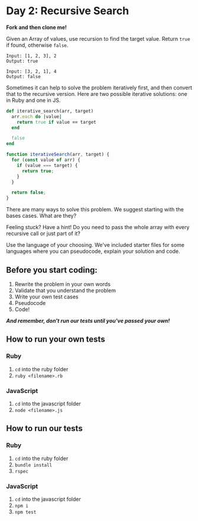 # Day 2: Recursive Search

**Fork and then clone me!**

Given an Array of values, use recursion to find the target value. Return `true` if found, otherwise `false`.

```
Input: [1, 2, 3], 2
Output: true

Input: [3, 2, 1], 4
Output: false
```

Sometimes it can help to solve the problem iteratively first, and then convert that to the recursive version. Here are two possible iterative solutions: one in Ruby and one in JS.

```ruby
def iterative_search(arr, target)
  arr.each do |value|
    return true if value == target
  end

  false
end
```

```js
function iterativeSearch(arr, target) {
  for (const value of arr) {
    if (value === target) {
      return true;
    }
  }

  return false;
}
```

There are many ways to solve this problem. We suggest starting with the bases cases. What are they?

Feeling stuck? Have a hint! Do you need to pass the whole array with every recursive call or just part of it?

Use the language of your choosing. We've included starter files for some languages where you can pseudocode, explain your solution and code.

## Before you start coding:

1. Rewrite the problem in your own words
2. Validate that you understand the problem
3. Write your own test cases
4. Pseudocode
5. Code!

**_And remember, don't run our tests until you've passed your own!_**

## How to run your own tests

### Ruby

1. `cd` into the ruby folder
2. `ruby <filename>.rb`

### JavaScript

1. `cd` into the javascript folder
2. `node <filename>.js`

## How to run our tests

### Ruby

1. `cd` into the ruby folder
2. `bundle install`
3. `rspec`

### JavaScript

1. `cd` into the javascript folder
2. `npm i`
3. `npm test`
